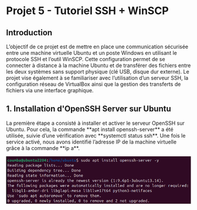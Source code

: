 # Projet 5 - Tutoriel SSH + WinSCP
## Introduction
<p>
L’objectif de ce projet est de mettre en place une communication sécurisée entre une machine virtuelle Ubuntu et un poste Windows en utilisant le protocole SSH et l’outil WinSCP.
Cette configuration permet de se connecter à distance à la machine Ubuntu et de transférer des fichiers entre les deux systèmes sans support physique (clé USB, disque dur externe). Le projet vise également à se familiariser avec l’utilisation d’un serveur SSH, la configuration réseau de VirtualBox ainsi que la gestion des transferts de fichiers via une interface graphique.
</p>

## 1. Installation d'OpenSSH Server sur Ubuntu
<p>
La première étape a consisté à installer et activer le serveur OpenSSH sur Ubuntu. Pour cela, la commande **apt install openssh-server** a été utilisée, suivie d’une vérification avec **systemctl status ssh**.
Une fois le service activé, nous avons identifié l’adresse IP de la machine virtuelle grâce à la commande **ip a**.
</p>

![Installation SSH](Captures/installation_OpenSSH.png)

